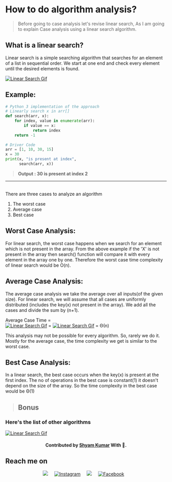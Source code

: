 # How to do algorithm analysis?
>Before going to case analysis let's revise linear search, As I am going to explain Case analysis using a linear search algorithm.
## What is a linear search?
Linear search is a simple searching algorithm that searches for an element of a list in sequential order. We start at one end and check every element until the desired elements is found.

<a target="_blank" rel="noopener noreferrer" href="#"><img src="https://www.tutorialspoint.com/data_structures_algorithms/images/linear_search.gif" alt="Linear Search Gif" style="max-width:100%;"></a>

## Example:
```python
# Python 3 implementation of the approach 
# Linearly search x in arr[]
def search(arr, x): 
    for index, value in enumerate(arr): 
        if value == x: 
            return index 
    return -1
 
# Driver Code 
arr = [1, 10, 30, 15] 
x = 30
print(x, "is present at index", 
      search(arr, x))
```
><b>Output : 30 is present at index 2</b>
 <hr><br>
 There are three cases to analyze an algorithm
 
 1. The worst case
 2. Average case
 3. Best case
 
 ## Worst Case Analysis:
 
For linear search, the worst case happens when we search for an element which is not present in the array. From the above example if the 'X' is not present in the array then search() function will compare it with every element in the array one by one. Therefore the worst case time complexity of linear search would be O(n). 
 
 ## Average Case Analysis:
 
 The average case analysis we take the average over all inputs(of the given size). For linear search, we will assume that all cases are uniformly distributed (includes the key(x) not present in the array). We add all the cases and divide the sum by (n+1).


Average Case Time =  
<a target="_blank" rel="noopener noreferrer" href="#"><img src="https://media.geeksforgeeks.org/wp-content/cdn-uploads/analysis1.png" alt="Linear Search Gif" style="max-width:100%;"></a>
= <a target="_blank" rel="noopener noreferrer" href="#"><img src="https://media.geeksforgeeks.org/wp-content/cdn-uploads/analysis2.png" alt="Linear Search Gif" style="max-width:100%;"></a> 
= Θ(n) 

This analysis may not be possible for every algorithm. So, rarely we do it. Mostly for the average case, the time complexity we get is similar to the worst case.

## Best Case Analysis:
In a linear search, the best case occurs when the key(x) is present at the first index. The no of operations in the best case is constant(1) it doesn't depend on the size of the array. So the time complexity in the best case would be Θ(1)

> ## Bonus
### Here's the list of other algorithms
<a target="_blank" rel="noopener noreferrer" href="#"><img src="https://www.researchgate.net/profile/Jehad_Hammad3/publication/274640372/figure/tbl1/AS:391828730859523@1470430657128/Summary-of-the-best-case-average-case-and-worst-case2.png" alt="Linear Search Gif" style="max-width:100%;"></a>

<h4 align="center">Contributed by <a href="https://github.com/ShyamKumar1">Shyam Kumar</a> With 💜.</h4> 

## Reach me on
<p align='center'>
  <a href="https://www.linkedin.com/in/shyam-kumar-9b9841157/"><img src="https://img.shields.io/badge/linkedin-%230077B5.svg?&style=for-the-badge&logo=linkedin&logoColor=white" /></a>&nbsp;&nbsp;&nbsp;&nbsp;
  <a href="https://www.instagram.com/_smiling_storm_/" target="_blank"><img src="https://img.shields.io/badge/Instagram-%23E4405F.svg?&style=for-the-badge&logo=instagram&logoColor=white" alt="Instagram"></a>&nbsp;&nbsp;&nbsp;&nbsp;
  <a href="mailto:shyam.ceolife@gmail.com?subject=Olá%20Punit"><img src="https://img.shields.io/badge/gmail-%23D14836.svg?&style=for-the-badge&logo=gmail&logoColor=white" /></a>&nbsp;&nbsp;&nbsp;&nbsp;
  <a href="https://www.facebook.com/shyam.george15/" target="_blank"><img src="https://img.shields.io/badge/Facebook-%231877F2.svg?&style=for-the-badge&logo=facebook&logoColor=white" alt="Facebook"></a>&nbsp;&nbsp;&nbsp;&nbsp;
</p>

